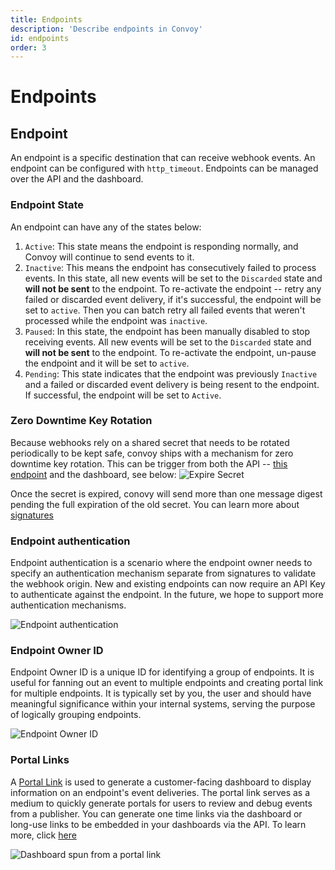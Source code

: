 ```yaml
---
title: Endpoints
description: 'Describe endpoints in Convoy'
id: endpoints
order: 3
---
```


Endpoints
======

## Endpoint

An endpoint is a specific destination that can receive webhook events. An endpoint can be configured with `http_timeout`. Endpoints can be managed over the API and the dashboard.

### Endpoint State
An endpoint can have any of the states below:
1. `Active`: This state means the endpoint is responding normally, and Convoy will continue to send events to it.
2. `Inactive`: This means the endpoint has consecutively failed to process events. In this state, all new events will be set to the `Discarded` state and **will not be sent** to the endpoint. To re-activate the endpoint -- retry any failed or discarded event delivery, if it's successful, the endpoint will be set to `active`. Then you can batch retry all failed events that weren't processed while the endpoint was `inactive`.
3. `Paused`: In this state, the endpoint has been manually disabled to stop receiving events. All new events will be set to the `Discarded` state and **will not be sent** to the endpoint. To re-activate the endpoint, un-pause the endpoint and it will be set to `active`.
4. `Pending`: This state indicates that the endpoint was previously `Inactive` and a failed or discarded event delivery is being resent to the endpoint. If successful, the endpoint will be set to `Active`.

### Zero Downtime Key Rotation
Because webhooks rely on a shared secret that needs to be rotated periodically to be kept safe, convoy ships with a mechanism for zero downtime key rotation. This can be trigger from both the API -- [this endpoint](https://convoy.readme.io/reference/put_api-v1-projects-projectid-endpoints-endpointid-expire-secret) and the dashboard, see below:
![Expire Secret](/docs-assets/expire-secret.png)

Once the secret is expired, conovy will send more than one message digest pending the full expiration of the old secret. You can learn more about [signatures](/docs/manual/signatures)

### Endpoint authentication

Endpoint authentication is a scenario where the endpoint owner needs to specify an authentication mechanism separate from signatures to validate the webhook origin. New and existing endpoints can now require an API Key to authenticate against the endpoint. In the future, we hope to support more authentication mechanisms.

![Endpoint authentication](/docs-assets/endpoint-auth.png)

### Endpoint Owner ID
Endpoint Owner ID is a unique ID for identifying a group of endpoints. It is useful for fanning out an event to multiple endpoints and creating portal link for multiple endpoints. It is typically set by you, the user and should have meaningful significance within your internal systems, serving the purpose of logically grouping endpoints.

![Endpoint Owner ID](/docs-assets/endpoint-owner-id.png)

### Portal Links

A [Portal Link](/docs/manual/portal-link) is used to generate a customer-facing dashboard to display information on an endpoint's event deliveries. The portal link serves as a medium to quickly generate portals for users to review and debug events from a publisher. You can generate one time links via the dashboard or long-use links to be embedded in your dashboards via the API. To learn more, click [here](/docs/manual/portal-link)

![Dashboard spun from a portal link](/docs-assets/portal-event-deliveries.png)
